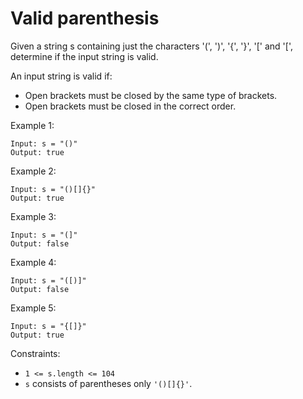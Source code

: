 # Valid parenthesis

Given a string s containing just the characters '(', ')', '{', '}', '[' and '[', determine if the input string is valid.

An input string is valid if:
* Open brackets must be closed by the same type of brackets.
* Open brackets must be closed in the correct order.
 
Example 1:
```
Input: s = "()"
Output: true
```

Example 2:
```
Input: s = "()[]{}"
Output: true
```

Example 3:
```
Input: s = "(]"
Output: false
```

Example 4:
```
Input: s = "([)]"
Output: false
```

Example 5:
```
Input: s = "{[]}"
Output: true
```

Constraints:

* `1 <= s.length <= 104`
* `s` consists of parentheses only `'()[]{}'`.